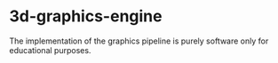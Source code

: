 3d-graphics-engine
==================

The implementation of the graphics pipeline is purely software only for educational purposes.

